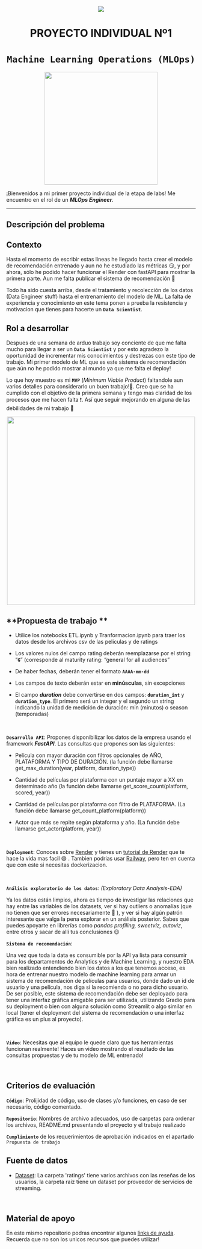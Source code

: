 <p align=center><img src=https://d31uz8lwfmyn8g.cloudfront.net/Assets/logo-henry-white-lg.png><p>

# <h1 align=center> **PROYECTO INDIVIDUAL Nº1** </h1>

# <h1 align=center>**`Machine Learning Operations (MLOps)`**</h1>

<p align="center">
<img src="https://user-images.githubusercontent.com/67664604/217914153-1eb00e25-ac08-4dfa-aaf8-53c09038f082.png"  height=300>
</p>

¡Bienvenidos a mi primer proyecto individual de la etapa de labs! Me encuentro en el rol de un ***MLOps Engineer***.  

<hr>  

## Descripción del problema

## Contexto

Hasta el momento de escribir estas lineas he llegado hasta crear el modelo de recomendación entrenado y aun no he estudiado las métricas :smirk:, y por ahora, sólo he podido hacer funcionar el Render con fastAPI para mostrar la primera parte. Aun me falta publicar el sistema de recomendación :eyes:

Todo ha sido cuesta arriba, desde el tratamiento y recolección de los datos (Data Engineer stuff) hasta el entrenamiento del modelo de ML. La falta de experiencia y conocimiento en este tema ponen a prueba la resistencia y motivacion que tienes para hacerte un **`Data Scientist`**.


## Rol a desarrollar

Despues de una semana de arduo trabajo soy conciente de que me falta mucho para llegar a ser un **`Data Scientist`** y por esto agradezo la oportunidad de incrementar mis conocimientos y destrezas con este tipo de trabajo. Mi primer modelo de ML que es este sistema de recomendación que aún no he podido mostrar al mundo ya que me falta el deploy! 

Lo que hoy muestro es mi **`MVP`** (_Minimum Viable Product_) faltandole aun varios detalles para considerarlo un buen trabajo!🤯. Creo que se ha cumplido con el objetivo de la primera semana y tengo mas claridad de los procesos que me hacen falta :exclamation:. Así que seguir mejorando en alguna de las debilidades de mi trabajo :muscle:

<p align="center">
<img src="https://github.com/soyHenry/DS_LABS/blob/main/Proyectos/Proyectos%20Individuales/PI01/Data07_MLops_API/src/DiagramaConceptualDelFlujoDeProcesos.png"  height=500>
</p>

## **Propuesta de trabajo **

+ Utilice los notebooks ETL.ipynb y Tranformacion.ipynb para traer los datos desde los archivos csv de las peliculas y de ratings

+ Los valores nulos del campo rating deberán reemplazarse por el string “**`G`**” (corresponde al maturity rating: “general for all audiences”

+ De haber fechas, deberán tener el formato **`AAAA-mm-dd`**

+ Los campos de texto deberán estar en **minúsculas**, sin excepciones

+ El campo ***duration*** debe convertirse en dos campos: **`duration_int`** y **`duration_type`**. El primero será un integer y el segundo un string indicando la unidad de medición de duración: min (minutos) o season (temporadas)

<br/>

**`Desarrollo API`**:   Propones disponibilizar los datos de la empresa usando el framework ***FastAPI***. Las consultas que propones son las siguientes:

+ Película con mayor duración con filtros opcionales de AÑO, PLATAFORMA Y TIPO DE DURACIÓN. (la función debe llamarse get_max_duration(year, platform, duration_type))

+ Cantidad de películas por plataforma con un puntaje mayor a XX en determinado año (la función debe llamarse get_score_count(platform, scored, year))

+ Cantidad de películas por plataforma con filtro de PLATAFORMA. (La función debe llamarse get_count_platform(platform))

+ Actor que más se repite según plataforma y año. (La función debe llamarse get_actor(platform, year))


<br/>


**`Deployment`**: Conoces sobre [Render](https://render.com/docs/free#free-web-services) y tienes un [tutorial de Render](https://github.com/HX-FNegrete/render-fastapi-tutorial) que te hace la vida mas facil :smile: . Tambien podrias usar [Railway](https://railway.app/), pero ten en cuenta que con este si necesitas dockerizacion.

<br/>

**`Análisis exploratorio de los datos`**: _(Exploratory Data Analysis-EDA)_

Ya los datos están limpios, ahora es tiempo de investigar las relaciones que hay entre las variables de los datasets, ver si hay outliers o anomalías (que no tienen que ser errores necesariamente :eyes: ), y ver si hay algún patrón interesante que valga la pena explorar en un análisis posterior.  Sabes que puedes apoyarte en librerías como _pandas profiling, sweetviz, autoviz_, entre otros y sacar de allí tus conclusiones 😉

**`Sistema de recomendación`**: 

Una vez que toda la data es consumible por la API ya lista para consumir para los departamentos de Analytics y de Machine Learning, y nuestro EDA bien realizado entendiendo bien los datos a los que tenemos acceso, es hora de entrenar nuestro modelo de machine learning para armar un sistema de recomendación de películas para usuarios, donde dado un id de usuario y una película, nos diga si la recomienda o no para dicho usuario. De ser posible, este sistema de recomendación debe ser deployado para tener una interfaz gráfica amigable para ser utilizada, utilizando Gradio para su deployment o bien con alguna solución como Streamlit o algo similar en local (tener el deployment del sistema de recomendación o una interfaz gráfica es un plus al proyecto).

<br/>

**`Video`**: Necesitas que al equipo le quede claro que tus herramientas funcionan realmente! Haces un video mostrando el resultado de las consultas propuestas y de tu modelo de ML entrenado!

<br/>

## **Criterios de evaluación**

**`Código`**: Prolijidad de código, uso de clases y/o funciones, en caso de ser necesario, código comentado. 

**`Repositorio`**: Nombres de archivo adecuados, uso de carpetas para ordenar los archivos, README.md presentando el proyecto y el trabajo realizado

**`Cumplimiento`** de los requerimientos de aprobación indicados en el apartado `Propuesta de trabajo`

<p align="center">
</p>


## **Fuente de datos**

+ [Dataset](https://drive.google.com/drive/folders/1b49OVFJpjPPA1noRBBi1hSmMThXmNzxn): La carpeta 'ratings' tiene varios archivos con las reseñas de los usuarios, la carpeta raíz tiene un dataset por proveedor de servicios de streaming.
<br/>

## **Material de apoyo**

En este mismo repositorio podras encontrar algunos [links de ayuda](https://github.com/soyHenry/DS_LABS/blob/main/Proyectos/Proyectos%20Individuales/PI01/Data08_MLops/Material%20de%20apoyo.md). Recuerda que no son los unicos recursos que puedes utilizar!


  
<br/>
